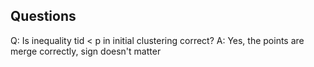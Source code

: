 ## Questions
Q: Is inequality tid < p in initial clustering correct?
A: Yes, the points are merge correctly, sign doesn't matter
